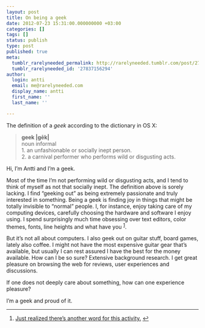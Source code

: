 ```yaml
---
layout: post
title: On being a geek
date: 2012-07-23 15:31:00.000000000 +03:00
categories: []
tags: []
status: publish
type: post
published: true
meta:
  tumblr_rarelyneeded_permalink: http://rarelyneeded.tumblr.com/post/27837156294/on-being-a-geek
  tumblr_rarelyneeded_id: '27837156294'
author:
  login: antti
  email: me@rarelyneeded.com
  display_name: antti
  first_name: ''
  last_name: ''

---
```

The definition of a <em>geek</em> according to the dictionary in OS X:

<blockquote>
<strong>geek |gēk|</strong><br />
  noun informal<br />
  1. an unfashionable or socially inept person.<br />
  2. a carnival performer who performs wild or disgusting acts.

</blockquote>
Hi, I&#8217;m Antti and I&#8217;m a geek.

Most of the time I&#8217;m not performing wild or disgusting acts, and I tend to think of myself as not that socially inept. The definition above is sorely lacking. I find &#8220;geeking out&#8221; as being extremely passionate and truly interested in something. Being a geek is finding joy in things that might be totally invisible to &#8220;normal&#8221; people. I, for instance, enjoy taking care of my computing devices, carefully choosing the hardware and software I enjoy using. I spend surprisingly much time obsessing over text editors, color themes, fonts, line heights and what have you <sup id="fnref:p27837156294-1"><a href="p27837156294-1" rel="footnote">1</a></sup>.

But it&#8217;s not all about computers. I also geek out on guitar stuff, board games, lately also coffee. I might not have the most expensive guitar gear that&#8217;s available, but usually I can rest assured I have the best for the money available. How can I be so sure? Extensive background research. I get great pleasure on browsing the web for reviews, user experiences and discussions.

If one does not deeply care about something, how can one experience pleasure?

I&#8217;m a geek and proud of it.

<div class="footnotes">
<hr />
<ol>
<li id="fn:p27837156294-1">
<a href="https://en.wikipedia.org/wiki/Procrastination">Just realized there&#8217;s another word for this activity.</a> <a href="p27837156294-1" rev="footnote">↩</a>

</li>
</ol>

